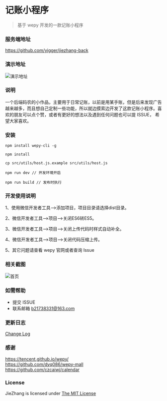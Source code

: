# 记账小程序
> 基于 wepy 开发的一款记账小程序

### 服务端地址
https://github.com/yigger/jiezhang-back

### 演示地址
![演示地址](https://github.com/yigger/jiezhang/raw/master/screenshots/qrcode.jpg)

### 说明
一个后端码农的小作品，主要用于日常记账，以前是用某手账，但是后来发现广告越来越多，而且想自己定制一些功能，所以就边摸索边开发了这款记账小程序。喜欢的朋友可以点个赞，或者有更好的想法以及遇到任何问题也可以提 ISSUE， 希望大家喜欢。

### 安装
```
npm install wepy-cli -g

npm install

cp src/utils/host.js.example src/utils/host.js

npm run dev // 开发环境开启

npm run build // 发布时执行
```

### 开发使用说明
1、使用微信开发者工具-->添加项目，项目目录请选择dist目录。

2、微信开发者工具-->项目-->关闭ES6转ES5。

3、微信开发者工具-->项目-->关闭上传代码时样式自动补全。

4、微信开发者工具-->项目-->关闭代码压缩上传。 

5、其它问题请查看 wepy 官网或者查询 Issue

### 相关截图
![首页](https://github.com/yigger/jiezhang/raw/master/screenshots/01.png)

### 如需帮助
+ 提交 ISSUE
+ 联系邮箱 b21738331@163.com

### 更新日志
[Change Log](CHANGELOG.md)

### 感谢
https://tencent.github.io/wepy/  
https://github.com/dyq086/wepy-mall  
https://github.com/czcaiwj/calendar  

### License
JieZhang is licensed under [The MIT License](LICENSE)
